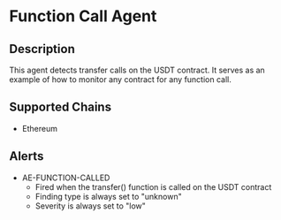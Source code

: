 # Function Call Agent

## Description

This agent detects transfer calls on the USDT contract. It serves as an example of how to monitor any contract for any function call.

## Supported Chains

- Ethereum

## Alerts

- AE-FUNCTION-CALLED
  - Fired when the transfer() function is called on the USDT contract
  - Finding type is always set to "unknown"
  - Severity is always set to "low"